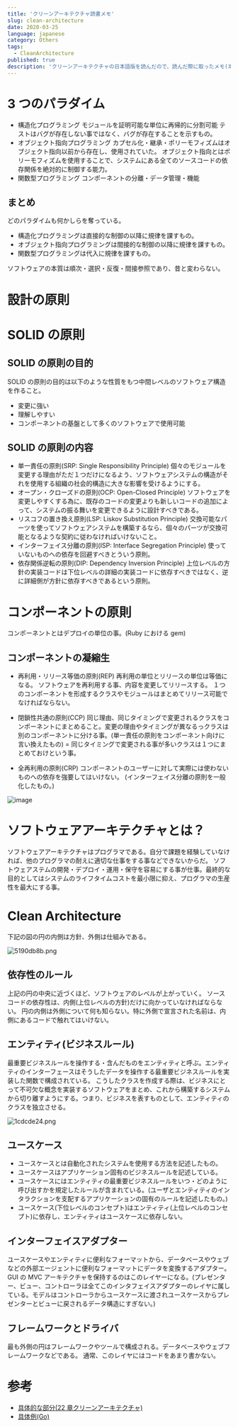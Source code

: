 ```yaml
---
title: 'クリーンアーキテクチャ読書メモ'
slug: clean-architecture
date: 2020-03-25
language: japanese
category: Others
tags:
  - CleanArchitecture
published: true
description: 'クリーンアーキテクチャの日本語版を読んだので、読んだ際に取ったメモ(本の内容で大切かなと自分で思った箇所のまとめ)'
---
```


# 3 つのパラダイム

- 構造化プログラミング
  モジュールを証明可能な単位に再帰的に分割可能
  テストはバグが存在しない事ではなく、バグが存在することを示すもの。
- オブジェクト指向プログラミング
  カプセル化・継承・ポリーモフィズムはオブジェクト指向以前から存在し、使用されていた。
  オブジェクト指向とはポリーモフィズムを使用することで、システムにある全てのソースコードの依存関係を絶対的に制御する能力。
- 関数型プログラミング
  コンポーネントの分離・データ管理・機能

## まとめ

どのパラダイムも何かしらを奪っている。

- 構造化プログラミングは直接的な制御の以降に規律を課すもの。
- オブジェクト指向プログラミングは間接的な制御の以降に規律を課すもの。
- 関数型プログラミングは代入に規律を課すもの。

ソフトウェアの本質は順次・選択・反復・間接参照であり、昔と変わらない。

# 設計の原則

# SOLID の原則

## SOLID の原則の目的

SOLID の原則の目的は以下のような性質をもつ中間レベルのソフトウェア構造を作ること。

- 変更に強い
- 理解しやすい
- コンポーネントの基盤として多くのソフトウェアで使用可能

## SOLID の原則の内容

- 単一責任の原則(SRP: Single Responsibility Principle)
  個々のモジュールを変更する理由がただ１つだけになるよう、ソフトウェアシステムの構造がそれを使用する組織の社会的構造に大きな影響を受けるようにする。
- オープン・クローズドの原則(OCP: Open-Closed Principle)
  ソフトウェアを変更しやすくする為に、既存のコードの変更よりも新しいコードの追加によって、システムの振る舞いを変更できるように設計すべきである。
- リスコフの置き換え原則(LSP: Liskov Substitution Principle)
  交換可能なパーツを使ってソフトウェアシステムを構築するなら、個々のパーツが交換可能となるような契約に従わなければいけないこと。
- インターフェイス分離の原則(ISP: Interface Segregation Principle)
  使っていないものへの依存を回避すべきとういう原則。
- 依存関係逆転の原則(DIP: Dependency Inversion Principle)
  上位レベルの方針の実装コードは下位レベルの詳細の実装コードに依存すべきではなく、逆に詳細側が方針に依存すべきであるという原則。

# コンポーネントの原則

コンポーネントとはデプロイの単位の事。(Ruby における gem)

## コンポーネントの凝縮生

- 再利用・リリース等価の原則(REP)
  再利用の単位とリリースの単位は等価になる。
  ソフトウェアを再利用する事、内容を変更してリリースする。
  １つのコンポーネントを形成するクラスやモジュールはまとめてリリース可能でなければならない。

- 閉鎖性共通の原則(CCP)
  同じ理由、同じタイミングで変更されるクラスをコンポーネントにまとめること。変更の理由やタイミングが異なるっクラスは別のコンポーネントに分ける事。(単一責任の原則をコンポーネント向けに言い換えたもの)
  = 同じタイミングで変更される事が多いクラスは１つにまとめておけという事。

* 全再利用の原則(CRP)
  コンポーネントのユーザーに対して実際には使わないものへの依存を強要してはいけない。
  (インターフェイス分離の原則を一般化したもの。)

![image](https://user-images.githubusercontent.com/32632542/77126513-ab4ae780-6a8c-11ea-934a-f4674105528e.png)

# ソフトウェアアーキテクチャとは？

ソフトウェアアーキテクチャはプログラマである。自分で課題を経験していなければ、他のプログラマの耐えに適切な仕事をする事などできないからだ。
ソフトウェアステムの開発・デプロイ・運用・保守を容易にする事が仕事。最終的な目的としてはシステムのライフタイムコストを最小限に抑え、プログラマの生産性を最大にする事。

# Clean Architecture

下記の図の円の内側は方針、外側は仕組みである。

![5190db8b.png](:storage/4ae45aea-91d3-4e7a-be5f-47e7fe2b7b1c/7b93fab6.png)

## 依存性のルール

上記の円の中央に近づくほど、ソフトウェアのレベルが上がっていく。
ソースコードの依存性は、内側(上位レベルの方針)だけに向かっていなければならない。
円の内側は外側について何も知らない。特に外側で宣言された名前は、内側にあるコードで触れてはいけない。

## エンティティ(ビジネスルール)

最重要ビジネスルールを操作する・含んだものをエンティティと呼ぶ。エンティティのインターフェースはそうしたデータを操作する最重要ビジネスルールを実装した関数で構成されている。
こうしたクラスを作成する際は、ビジネスにとって不可欠な概念を実装するソフトウェアをまとめ、これから構築するシステムから切り離すようにする。つまり、ビジネスを表すものとして、エンティティのクラスを独立させる。

![1cdcde24.png](:storage/4ae45aea-91d3-4e7a-be5f-47e7fe2b7b1c/60b2dfc8.png)

## ユースケース

- ユースケースとは自動化されたシステムを使用する方法を記述したもの。
- ユースケースはアプリケーション固有のビジネスルールを記述している。
- ユースケースにはエンティティの最重要ビジネスルールをいつ・どのように呼び出すかを規定したルールが含まれている。(ユーザとエンティティのインタラクションを支配するアプリケーションの固有のルールを記述したもの。)
- ユースケース(下位レベルのコンセプト)はエンティティ(上位レベルのコンセプト)に依存し、エンティティはユースケースに依存しない。

## インターフェイスアダプター

ユースケースやエンティティに便利なフォーマットから、データベースやウェブなどの外部エージェントに便利なフォーマットにデータを変換するアダプター。GUI の MVC アーキテクチャを保持するのはこのレイヤーになる。(プレゼンター、ビュー、コントローラは全てこのインタフェイスアダプターのレイヤに属している。モデルはコントローラからユースケースに渡されユースケースからプレゼンターとビューに戻されるデータ構造にすぎない。)

## フレームワークとドライバ

最も外側の円はフレームワークやツールで構成される。データベースやウェブフレームワークなどである。
通常、このレイヤにはコードをあまり書かない。

# 参考

- [具体的な部分(22 章クリーンアーキテクチャ)](https://blog.cleancoder.com/uncle-bob/2012/08/13/the-clean-architecture.html)
- [具体例(Go)](https://github.com/bxcodec/go-clean-arch)
